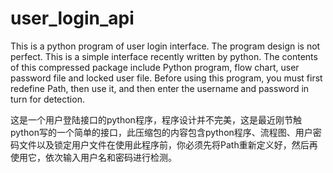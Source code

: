 # user_login_api
This is a python program of user login interface. The program design is not perfect. This is a simple interface recently written by python. The contents of this compressed package include Python program, flow chart, user password file and locked user file. Before using this program, you must first redefine Path, then use it, and then enter the username and password in turn for detection. 

这是一个用户登陆接口的python程序，程序设计并不完美，这是最近刚节触python写的一个简单的接口，此压缩包的内容包含python程序、流程图、用户密码文件以及锁定用户文件在使用此程序前，你必须先将Path重新定义好，然后再使用它，依次输入用户名和密码进行检测。
